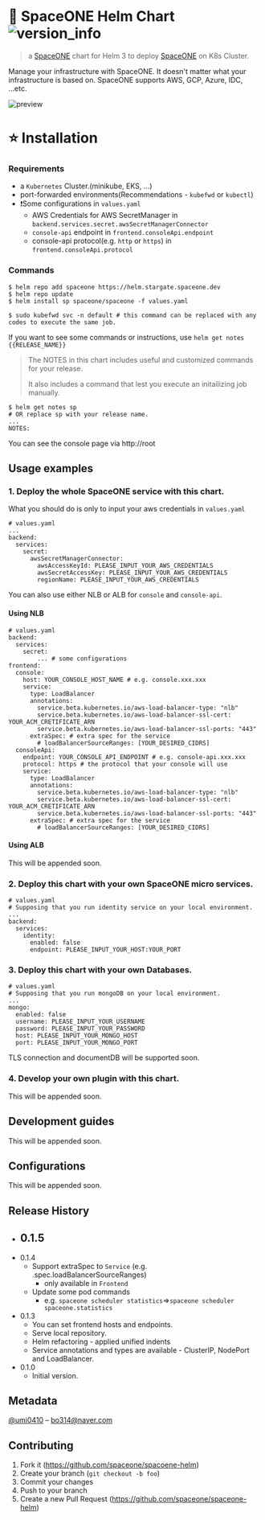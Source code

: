 # 🚀 SpaceONE Helm Chart ![version_info](https://helm.stargate.spaceone.dev/media/version_info.svg)

> a [SpaceONE](https://github.com/spaceone-dev) chart for Helm 3 to deploy [SpaceONE](https://github.com/spaceone-dev) on K8s Cluster. 

Manage your infrastructure with SpaceONE. It doesn't matter what your infrastructure is based on. SpaceONE supports AWS, GCP, Azure, IDC, ...etc.

![preview](https://helm.stargate.spaceone.dev/media/preview.png)

# ⭐️ Installation

### Requirements

* a `Kubernetes` Cluster.(minikube, EKS, ...)
* port-forwarded environments(Recommendations - `kubefwd` or `kubectl`)
* ❗️Some configurations in `values.yaml`
  * AWS Credentials for AWS SecretManager in `backend.services.secret.awsSecretManagerConnector`
  * `console-api` endpoint in `frontend.consoleApi.endpoint`
  * console-api protocol(e.g. `http` or `https`) in `frontend.consoleApi.protocol`

### Commands

```
$ helm repo add spaceone https://helm.stargate.spaceone.dev
$ helm repo update
$ helm install sp spaceone/spaceone -f values.yaml

$ sudo kubefwd svc -n default # this command can be replaced with any codes to execute the same job.
```

If you want to see some commands or instructions, use `helm get notes {{RELEASE_NAME}}`

> The NOTES in this chart includes useful and customized commands for your release.
>
> It also includes a command that lest you execute an initailizing job manually.

```
$ helm get notes sp
# OR replace sp with your release name.
...
NOTES:
```

You can see the console page via http://root

## Usage examples

### 1. Deploy the whole SpaceONE service with this chart.

What you should do is only to input your aws credentials in `values.yaml`

```
# values.yaml
...
backend:
  services:
    secret:
      awsSecretManagerConnector:
        awsAccessKeyId: PLEASE_INPUT_YOUR_AWS_CREDENTIALS
        awsSecretAccessKey: PLEASE_INPUT_YOUR_AWS_CREDENTIALS
        regionName: PLEASE_INPUT_YOUR_AWS_CREDENTIALS
```

You can also use either NLB or ALB for `console` and `console-api`.

#### Using NLB

```
# values.yaml
backend:
  services:
    secret: 
    	... # some configurations
frontend:
  console:
    host: YOUR_CONSOLE_HOST_NAME # e.g. console.xxx.xxx
    service:
      type: LoadBalancer
      annotations:
        service.beta.kubernetes.io/aws-load-balancer-type: "nlb"
        service.beta.kubernetes.io/aws-load-balancer-ssl-cert: YOUR_ACM_CRETIFICATE_ARN
        service.beta.kubernetes.io/aws-load-balancer-ssl-ports: "443"
      extraSpec: # extra spec for the service
        # loadBalancerSourceRanges: [YOUR_DESIRED_CIDRS]
  consoleApi:
    endpoint: YOUR_CONSOLE_API_ENDPOINT # e.g. console-api.xxx.xxx
    protocol: https # the protocol that your console will use
    service:
      type: LoadBalancer
      annotations:
        service.beta.kubernetes.io/aws-load-balancer-type: "nlb"
        service.beta.kubernetes.io/aws-load-balancer-ssl-cert: YOUR_ACM_CRETIFICATE_ARN
        service.beta.kubernetes.io/aws-load-balancer-ssl-ports: "443"
      extraSpec: # extra spec for the service
        # loadBalancerSourceRanges: [YOUR_DESIRED_CIDRS]
```

#### Using ALB

This will be appended soon.

### 2. Deploy this chart with your own SpaceONE micro services.

```
# values.yaml
# Supposing that you run identity service on your local environment.
...
backend:
  services:
    identity:
      enabled: false
      endpoint: PLEASE_INPUT_YOUR_HOST:YOUR_PORT
```

### 3. Deploy this chart with your own Databases.

```
# values.yaml
# Supposing that you run mongoDB on your local environment.
...
mongo:
  enabled: false
  username: PLEASE_INPUT_YOUR_USERNAME
  password: PLEASE_INPUT_YOUR_PASSWORD
  host: PLEASE_INPUT_YOUR_MONGO_HOST
  port: PLEASE_INPUT_YOUR_MONGO_PORT
```

TLS connection and documentDB will be supported soon.

### 4. Develop your own plugin with this chart.

This will be appended soon.

## Development guides

This will be appended soon.

## Configurations

This will be appended soon.

## Release History

- 0.1.5
  - 
- 0.1.4
  - Support extraSpec to `Service` (e.g. .spec.loadBalancerSourceRanges)
    - only available in `Frontend`
  - Update some pod commands
    - e.g. `spaceone scheduler statistics`=>`spaceone scheduler spaceone.statistics`
- 0.1.3
  - You can set frontend hosts and endpoints.
  - Serve local repository.
  - Helm refactoring - applied unified indents
  - Service annotations and types are available - ClusterIP, NodePort and LoadBalancer.
- 0.1.0
  - Initial version.

## Metadata

[@umi0410](https://github.com/umi0410) – bo314@naver.com

## Contributing

1. Fork it (https://github.com/spaceone/spacoene-helm)
2. Create your branch (`git checkout -b foo`)
3. Commit your changes
4. Push to your branch
5. Create a new Pull Request (https://github.com/spaceone/spaceone-helm)
